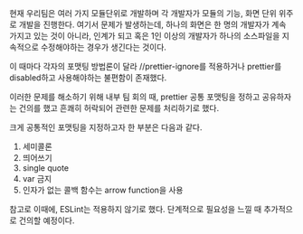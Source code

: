 
현재 우리팀은 여러 가지 모듈단위로 개발하며 각 개발자가 모듈의 기능, 화면 단위 위주로 개발을 진행한다. 
여기서 문제가 발생하는데, 하나의 화면은 한 명의 개발자가 계속 가지고 있는 것이 아니라, 인계가 되고 혹은 1인 이상의 개발자가 하나의 소스파일을 지속적으로 수정해야하는 경우가 생긴다는 것이다. 

이 때마다 각자의 포맷팅 방법론이 달라 //prettier-ignore를 적용하거나 prettier를 disabled하고 사용해야하는 불편함이 존재했다.

이러한 문제를 해소하기 위해 내부 팀 회의 때, prettier 공통 포맷팅을 정하고 공유하자는 건의를 했고 흔쾌히 허락되어 관련한 문제를 처리하기로 했다. 

크게 공통적인 포맷팅을 지정하고자 한 부분은 다음과 같다. 

1. 세미콜론
2. 띄어쓰기 
3. single quote 
4. var 금지 
5. 인자가 없는 콜백 함수는 arrow function을 사용 

참고로 이때에, ESLint는 적용하지 않기로 했다. 단계적으로 필요성을 느낄 때 추가적으로 건의할 예정이다. 

